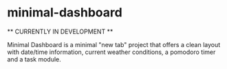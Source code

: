 # minimal-dashboard

** CURRENTLY IN DEVELOPMENT **

Minimal Dashboard is a minimal "new tab" project that offers a clean layout with date/time information, current weather conditions, a pomodoro timer and a task module. 
